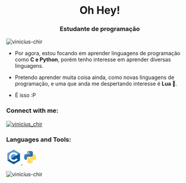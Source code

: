 <h1 align="center">Oh Hey!</h1>
<h3 align="center">Estudante de programação</h3>

<p align="left"> <img src="https://komarev.com/ghpvc/?username=vinicius-chir&label=Profile%20views&color=0e75b6&style=flat" alt="vinicius-chir" /> </p>

- Por agora, estou focando em aprender linguagens de programação como **C e Python**, porém tenho interesse em aprender diversas linguagens.

- Pretendo aprender muita coisa ainda, como novas linguagens de programação, e uma que anda me despertando interesse é **Lua 🌙**.

- É isso :P

<h3 align="left">Connect with me:</h3>
<p align="left">
<a href="https://instagram.com/vinicius_chir" target="blank"><img align="center" src="https://raw.githubusercontent.com/rahuldkjain/github-profile-readme-generator/master/src/images/icons/Social/instagram.svg" alt="vinicius_chir" height="30" width="40" /></a>
</p>

<h3 align="left">Languages and Tools:</h3>
<p align="left"> <a href="https://www.cprogramming.com/" target="_blank" rel="noreferrer"> <img src="https://raw.githubusercontent.com/devicons/devicon/master/icons/c/c-original.svg" alt="c" width="40" height="40"/> </a> <a href="https://www.python.org" target="_blank" rel="noreferrer"> <img src="https://raw.githubusercontent.com/devicons/devicon/master/icons/python/python-original.svg" alt="python" width="40" height="40"/> </a> </p>

<p><img align="center" src="https://github-readme-stats.vercel.app/api/top-langs?username=vinicius-chir&show_icons=true&locale=en&layout=compact" alt="vinicius-chir" /></p>
